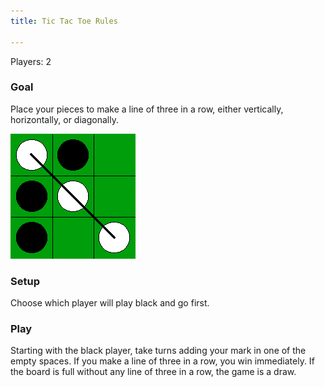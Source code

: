 ```yaml
---
title: Tic Tac Toe Rules

---
```

Players: 2

### Goal
Place your pieces to make a line of three in a row, either vertically,
horizontally, or diagonally.

![Example]

### Setup
Choose which player will play black and go first.

### Play
Starting with the black player, take turns adding your mark in one of the empty
spaces. If you make a line of three in a row, you win immediately. If the board
is full without any line of three in a row, the game is a draw.

[Example]: tictactoe.png
